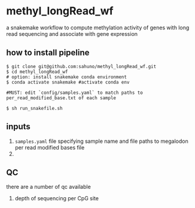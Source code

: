 # methyl_longRead_wf
a snakemake workflow to compute methylation activity of genes with long read sequencing and associate with gene expression

## how to install pipeline
```
$ git clone git@github.com:sahuno/methyl_longRead_wf.git
$ cd methyl_longRead_wf
# option: install snakemake conda environment 
$ conda activate snakemake #activate conda env

#MUST: edit `config/samples.yaml` to match paths to per_read_modified_base.txt of each sample

$ sh run_snakefile.sh
```
## inputs
1. `samples.yaml` file specifying sample name and file paths to megalodon per read modified bases file
2. 

## QC 
there are a number of qc available
1. depth of sequencing per CpG site
